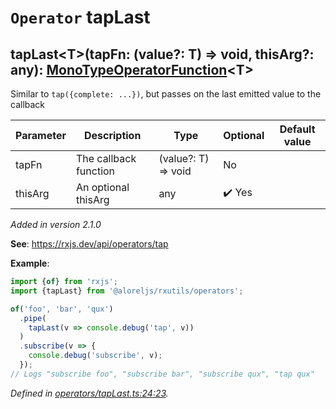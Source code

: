 # `Operator` tapLast

## tapLast\<T>(tapFn: (value?: T) => void, thisArg?: any): [MonoTypeOperatorFunction](https://rxjs.dev/api/index/interface/MonoTypeOperatorFunction)\<T>

Similar to <code>tap({complete: ...})</code>, but passes on the last emitted value to the callback

| **Parameter** | **Description** | **Type** | **Optional** | **Default value** |
|---------------|-----------------|----------|--------------|-------------------|
| tapFn | The callback function | <span>(value?: T) => void</span> | No |  |
| thisArg | An optional thisArg | <span>any</span> | :heavy_check_mark: Yes |  |

*Added in version 2.1.0*

**See**: https://rxjs.dev/api/operators/tap

**Example**:
```typescript
import {of} from 'rxjs';
import {tapLast} from '@aloreljs/rxutils/operators';

of('foo', 'bar', 'qux')
  .pipe(
    tapLast(v => console.debug('tap', v))
  )
  .subscribe(v => {
    console.debug('subscribe', v);
  });
// Logs "subscribe foo", "subscribe bar", "subscribe qux", "tap qux"
```

*Defined in [operators/tapLast.ts:24:23](https://github.com/Alorel/rxutils/blob/e14ca99/projects/rxutils/operators/tapLast.ts#L24).*